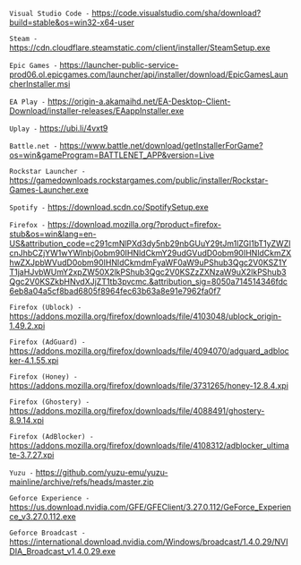 `Visual Studio Code -` https://code.visualstudio.com/sha/download?build=stable&os=win32-x64-user

`Steam -` https://cdn.cloudflare.steamstatic.com/client/installer/SteamSetup.exe

`Epic Games -` https://launcher-public-service-prod06.ol.epicgames.com/launcher/api/installer/download/EpicGamesLauncherInstaller.msi

`EA Play -` https://origin-a.akamaihd.net/EA-Desktop-Client-Download/installer-releases/EAappInstaller.exe

`Uplay -` https://ubi.li/4vxt9

`Battle.net -` https://www.battle.net/download/getInstallerForGame?os=win&gameProgram=BATTLENET_APP&version=Live

`Rockstar Launcher -` https://gamedownloads.rockstargames.com/public/installer/Rockstar-Games-Launcher.exe

`Spotify -` https://download.scdn.co/SpotifySetup.exe

`Firefox -` https://download.mozilla.org/?product=firefox-stub&os=win&lang=en-US&attribution_code=c291cmNlPXd3dy5nb29nbGUuY29tJm1lZGl1bT1yZWZlcnJhbCZjYW1wYWlnbj0obm90IHNldCkmY29udGVudD0obm90IHNldCkmZXhwZXJpbWVudD0obm90IHNldCkmdmFyaWF0aW9uPShub3Qgc2V0KSZ1YT1jaHJvbWUmY2xpZW50X2lkPShub3Qgc2V0KSZzZXNzaW9uX2lkPShub3Qgc2V0KSZkbHNvdXJjZT1tb3pvcmc.&attribution_sig=8050a714514346fdc6eb8a04a5cf8bad6805f8964fec63b63a8e91e7962fa0f7

`Firefox (Ublock) -` https://addons.mozilla.org/firefox/downloads/file/4103048/ublock_origin-1.49.2.xpi

`Firefox (AdGuard) -` https://addons.mozilla.org/firefox/downloads/file/4094070/adguard_adblocker-4.1.55.xpi

`Firefox (Honey) -` https://addons.mozilla.org/firefox/downloads/file/3731265/honey-12.8.4.xpi

`Firefox (Ghostery) -` https://addons.mozilla.org/firefox/downloads/file/4088491/ghostery-8.9.14.xpi

`Firefox (AdBlocker) -` https://addons.mozilla.org/firefox/downloads/file/4108312/adblocker_ultimate-3.7.27.xpi

`Yuzu -` https://github.com/yuzu-emu/yuzu-mainline/archive/refs/heads/master.zip

`Geforce Experience -` https://us.download.nvidia.com/GFE/GFEClient/3.27.0.112/GeForce_Experience_v3.27.0.112.exe

`Geforce Broadcast -` https://international.download.nvidia.com/Windows/broadcast/1.4.0.29/NVIDIA_Broadcast_v1.4.0.29.exe

